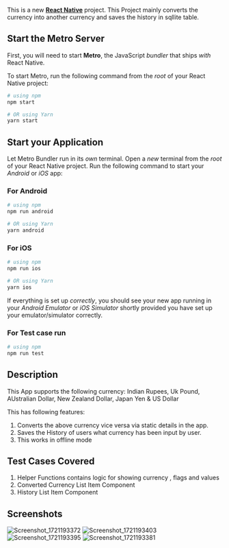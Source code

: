 This is a new [**React Native**](https://reactnative.dev) project. This Project mainly converts the currency into another currency and saves the history in sqllite table.

## Start the Metro Server

First, you will need to start **Metro**, the JavaScript _bundler_ that ships _with_ React Native.

To start Metro, run the following command from the _root_ of your React Native project:

```bash
# using npm
npm start

# OR using Yarn
yarn start
```

## Start your Application

Let Metro Bundler run in its _own_ terminal. Open a _new_ terminal from the _root_ of your React Native project. Run the following command to start your _Android_ or _iOS_ app:

### For Android

```bash
# using npm
npm run android

# OR using Yarn
yarn android
```

### For iOS

```bash
# using npm
npm run ios

# OR using Yarn
yarn ios
```

If everything is set up _correctly_, you should see your new app running in your _Android Emulator_ or _iOS Simulator_ shortly provided you have set up your emulator/simulator correctly.

### For Test case run

```bash
# using npm
npm run test
```
## Description
  This App supports the following currency:
  Indian Rupees, Uk Pound, AUstralian Dollar, New Zealand Dollar, Japan Yen & US Dollar

  This has following features:
  1. Converts the above currency vice versa via static details in the app.
  2. Saves the History of users what currency has been input by user.
  3. This works in offline mode

## Test Cases Covered

  1. Helper Functions contains logic for showing currency , flags and values
  2. Converted Currency List Item Component
  3. History List Item Component

## Screenshots
  ![Screenshot_1721193372](https://github.com/user-attachments/assets/8de46bd2-805c-44ee-9e2c-a81b7ed56fcb)
![Screenshot_1721193403](https://github.com/user-attachments/assets/e146e841-5652-47ca-bf8d-75ff02e4ed34)
![Screenshot_1721193395](https://github.com/user-attachments/assets/644d8002-f611-488c-83d4-a20c14551ebd)
![Screenshot_1721193381](https://github.com/user-attachments/assets/614e637e-cf56-4eb0-abda-750c87b82a1d)

  
